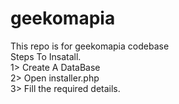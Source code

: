 geekomapia
==========

This repo is for geekomapia codebase
<br/>
Steps To Insatall.<br/>
1> Create A DataBase <br/>
2> Open installer.php <br/>
3> Fill the required details. <br/>